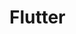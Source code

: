 <div style="background-image: url(https://www.emanprague.com/en/wp-content/uploads/2018/05/flutter_eman_blog.png)">

<!-- TITLE: Flutter -->
<!-- SUBTITLE: About Flutter -->

</div>



# Flutter